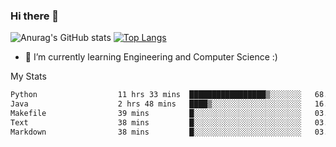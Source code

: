 ### Hi there 👋

![Anurag's GitHub stats](https://github-readme-stats.vercel.app/api?username=MatteoIorio11&show_icons=true&theme=dark) 
[![Top Langs](https://github-readme-stats.vercel.app/api/top-langs/?username=MatteoIorio11&theme=dark)](https://github.com/MatteoIorio11/github-readme-stats)

- 🌱 I’m currently learning Engineering and Computer Science :)

<!--
**MatteoIorio11/MatteoIorio11** is a ✨ _special_ ✨ repository because its `README.md` (this file) appears on your GitHub profile.

Here are some ideas to get you started:

- 🔭 I’m currently working on ...
- 🌱 I’m currently learning ...
- 👯 I’m looking to collaborate on ...
- 🤔 I’m looking for help with ...
- 💬 Ask me about ...
- 📫 How to reach me: ...
- 😄 Pronouns: ...
- ⚡ Fun fact: ...
-->
My Stats
<!--START_SECTION:waka-->

```txt
Python                  11 hrs 33 mins  █████████████████▒░░░░░░░   68.73 %
Java                    2 hrs 48 mins   ████▒░░░░░░░░░░░░░░░░░░░░   16.74 %
Makefile                39 mins         █░░░░░░░░░░░░░░░░░░░░░░░░   03.94 %
Text                    38 mins         █░░░░░░░░░░░░░░░░░░░░░░░░   03.81 %
Markdown                38 mins         █░░░░░░░░░░░░░░░░░░░░░░░░   03.77 %
```

<!--END_SECTION:waka-->
